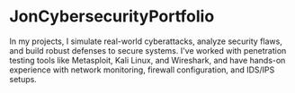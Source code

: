 # JonCybersecurityPortfolio
In my projects, I simulate real-world cyberattacks, analyze security flaws, and build robust defenses to secure systems. I've worked with penetration testing tools like Metasploit, Kali Linux, and Wireshark, and have hands-on experience with network monitoring, firewall configuration, and IDS/IPS setups.
